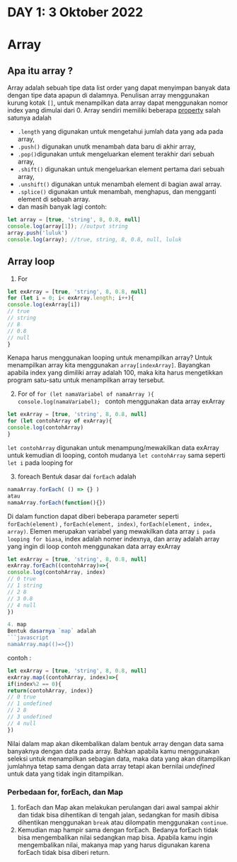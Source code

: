 # DAY 1: 3 Oktober 2022

# Array
## Apa itu array ?
Array adalah sebuah tipe data list order yang dapat menyimpan banyak data dengan tipe data apapun di dalamnya.
Penulisan array menggunakan kurung kotak `[]`, untuk menampilkan data array dapat menggunakan nomor index yang dimulai dari 0.
Array sendiri memiliki beberapa [property](https://developer.mozilla.org/en-US/docs/Web/JavaScript/Reference/Global_Objects/Array?retiredLocale=id)
salah satunya adalah 
- `.length` yang digunakan untuk mengetahui jumlah data yang ada pada array, 
- `.push()` digunakan unutk menambah data baru di akhir array, 
- `.pop()`digunakan untuk mengeluarkan element terakhir dari sebuah array,
- `.shift()` digunakan untuk mengeluarkan element pertama dari sebuah array,
- `.unshift()` digunakan untuk menambah element di bagian awal array.
- `.splice()` digunakan untuk menambah, menghapus, dan mengganti element di sebuah array.
- dan masih banyak lagi
contoh:  
```javascript
let array = [true, 'string', 8, 0.8, null]
console.log(array[1]); //output string
array.push('luluk')
console.log(array); //true, string, 8, 0.8, null, luluk
```
## Array loop

1. For
  ```javascript
  let exArray = [true, 'string', 8, 0.8, null]
  for (let i = 0; i< exArray.length; i++){
  console.log(exArray[i])
  // true
  // string
  // 8
  // 0.8
  // null
  }
  ```
  Kenapa harus menggunakan looping untuk menampilkan array?
  Untuk menampilkan array kita menggunakan `array[indexArray]`. Bayangkan apabila index yang dimiliki array adalah 100, maka kita harus mengetikkan program satu-satu untuk menampilkan array tersebut.

2. For of
  `for (let namaVariabel of namaArray ){
  console.log(namaVariabel);
  `
  contoh menggunakan data array exArray
  ```javascript
  let exArray = [true, 'string', 8, 0.8, null]
  for (let contohArray of exArray){
  console.log(contohArray)
  }
  ```

  `let contohArray` digunakan untuk menampung/mewakilkan data exArray untuk kemudian di looping, contoh mudanya `let contohArray` sama seperti `let i` pada looping for  

3. foreach
  Bentuk dasar dai `forEach` adalah
  ```javascript
  namaArray.forEach( () => {} )
  atau 
  namaArray.forEach(function(){})
  ```
  Di dalam function dapat diberi beberapa parameter seperti `forEach(element)` , `forEach(element, index)`, `forEach(element, index, array)`. Elemen merupakan variabel yang mewakilkan data array `i pada looping for biasa`, index adalah nomer indexnya, dan array adalah array yang ingin di loop
  contoh menggunakan data array exArray
  ```javascript
  let exArray = [true, 'string', 8, 0.8, null]
  exArray.forEach((contohArray)=>{
  console.log(contohArray, index)
  // 0 true
  // 1 string
  // 2 8
  // 3 0.8
  // 4 null
  })

4. map
  Bentuk dasarnya `map` adalah
  ```javascript
  namaArray.map(()=>{})
  ```
  contoh :
  ```javascript
  let exArray = [true, 'string', 8, 0.8, null]
  exArray.map((contohArray, index)=>{
  if(index%2 == 0){
  return(contohArray, index)}
  // 0 true
  // 1 undefined
  // 2 8
  // 3 undefined
  // 4 null
  })
  ```
  Nilai dalam map akan dikembalikan dalam bentuk array dengan data sama banyaknya dengan data pada array. Bahkan apabila kamu menggunakan seleksi untuk menampilkan sebagian data, maka data yang akan ditampilkan jumlahnya tetap sama dengan data array tetapi akan bernilai *undefined* untuk data yang tidak ingin ditampilkan. 


### Perbedaan for, forEach, dan Map
1. forEach dan Map akan melakukan perulangan dari awal sampai akhir dan tidak bisa dihentikan di tengah jalan, sedangkan for masih dibisa dihentikan menggunakan `break` atau dilompatin menggunakan `continue`. 
2. Kemudian map hampir sama dengan forEach. Bedanya forEach tidak bisa mengembalikan nilai sedangkan map bisa. Apabila kamu ingin mengembalikan nilai, makanya map yang harus digunakan karena forEach tidak bisa diberi return. 
